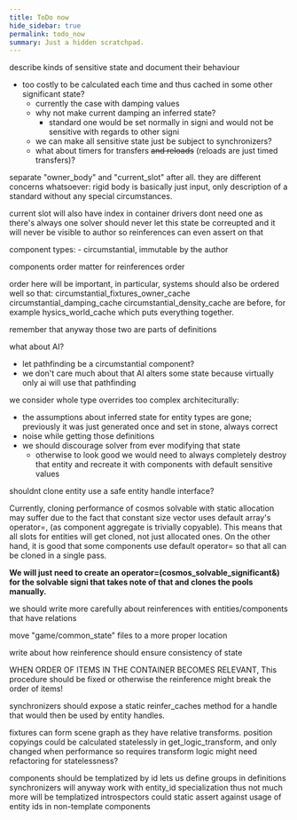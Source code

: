 ```yaml
---
title: ToDo now
hide_sidebar: true
permalink: todo_now
summary: Just a hidden scratchpad.
---
```


describe kinds of sensitive state and document their behaviour

- too costly to be calculated each time and thus cached in some other significant state?
	- currently the case with damping values
	- why not make current damping an inferred state?
		- standard one would be set normally in signi and would not be sensitive with regards to other signi
	- we can make all sensitive state just be subject to synchronizers?
	- what about timers for transfers ~~and reloads~~ (reloads are just timed transfers)?


separate "owner_body" and "current_slot" after all.
they are different concerns whatsoever: rigid body is basically just input, only description of a standard without any special circumstances.

current slot will also have index in container
drivers dont need one as there's always one
solver should never let this state be correupted and it will never be visible to author
so reinferences can even assert on that

component types:
	- circumstantial, immutable by the author

components order matter for reinferences order

order here will be important, in particular, systems should also be ordered well so that:
circumstantial_fixtures_owner_cache
circumstantial_damping_cache
circumstantial_density_cache
are before, for example
hysics_world_cache
which puts everything together.

remember that anyway those two are parts of definitions

what about AI?
- let pathfinding be a circumstantial component?
- we don't care much about that AI alters some state because virtually only ai will use that pathfinding


we consider whole type overrides too complex architeciturally:
- the assumptions about inferred state for entity types are gone; previously it was just generated once and set in stone, always correct
- noise while getting those definitions
- we should discourage solver from ever modifying that state
	- otherwise to look good we would need to always completely destroy that entity and recreate it with components with default sensitive values

shouldnt clone entity use a safe entity handle interface?

Currently, cloning performance of cosmos solvable with static allocation may suffer due to the fact that constant size vector uses default array's operator=, (as component aggregate is trivially copyable).
This means that all slots for entities will get cloned, not just allocated ones.
On the other hand, it is good that some components use default operator= so that all can be cloned in a single pass.

**We will just need to create an operator=(cosmos_solvable_significant&) for the solvable signi that takes note of that and clones the pools manually.**

we should write more carefully about reinferences with entities/components that have relations 

move "game/common_state" files to a more proper location

write about how reinference should ensure consistency of state

WHEN ORDER OF ITEMS IN THE CONTAINER BECOMES RELEVANT, 
This procedure should be fixed or otherwise the reinference might break the order of items!

synchronizers should expose a static reinfer_caches method for a handle that would then be used by entity handles.

fixtures can form scene graph as they have relative transforms.
	position copyings could be calculated statelessly in get_logic_transform, and only changed when performance so requires
transform logic might need refactoring for statelessness?

components should be templatized by id
	lets us define groups in definitions 
	synchronizers will anyway work with entity_id specialization thus not much more will be templatized
	introspectors could static assert against usage of entity ids in non-template components

